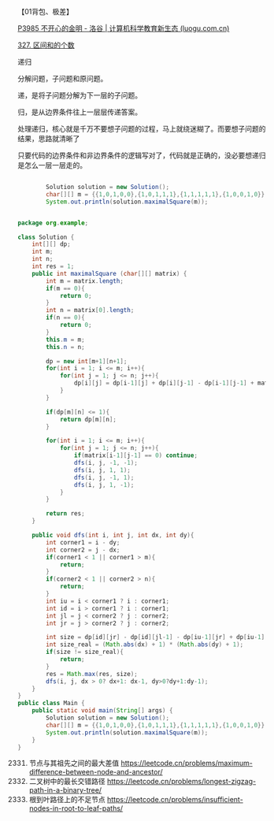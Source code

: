 【01背包、极差】

[P3985 不开心的金明 - 洛谷 | 计算机科学教育新生态 (luogu.com.cn)](https://www.luogu.com.cn/problem/P3985)

[327. 区间和的个数](https://leetcode.cn/problems/count-of-range-sum/)





递归

分解问题，子问题和原问题。

递，是将子问题分解为下一层的子问题。

归，是从边界条件往上一层层传递答案。



处理递归，核心就是千万不要想子问题的过程，马上就绕迷糊了。而要想子问题的结果，思路就清晰了

只要代码的边界条件和非边界条件的逻辑写对了，代码就是正确的，没必要想递归是怎么一层一层走的。





```java

        Solution solution = new Solution();
        char[][] m = {{1,0,1,0,0},{1,0,1,1,1},{1,1,1,1,1},{1,0,0,1,0}};
        System.out.println(solution.maximalSquare(m));


package org.example;

class Solution {
    int[][] dp;
    int m;
    int n;
    int res = 1;
    public int maximalSquare (char[][] matrix) {
        int m = matrix.length;
        if(m == 0){
            return 0;
        }
        int n = matrix[0].length;
        if(n == 0){
            return 0;
        }
        this.m = m;
        this.n = n;

        dp = new int[m+1][n+1];
        for(int i = 1; i <= m; i++){
            for(int j = 1; j <= n; j++){
                dp[i][j] = dp[i-1][j] + dp[i][j-1] - dp[i-1][j-1] + matrix[i-1][j-1];
            }
        }

        if(dp[m][n] <= 1){
            return dp[m][n];
        }

        for(int i = 1; i <= m; i++){
            for(int j = 1; j <= n; j++){
                if(matrix[i-1][j-1] == 0) continue;
                dfs(i, j, -1, -1);
                dfs(i, j, 1, 1);
                dfs(i, j, -1, 1);
                dfs(i, j, 1, -1);
            }
        }

        return res;
    }

    public void dfs(int i, int j, int dx, int dy){
        int corner1 = i - dy;
        int corner2 = j - dx;
        if(corner1 < 1 || corner1 > m){
            return;
        }
        if(corner2 < 1 || corner2 > n){
            return;
        }
        int iu = i < corner1 ? i : corner1;
        int id = i > corner1 ? i : corner1;
        int jl = j < corner2 ? j : corner2;
        int jr = j > corner2 ? j : corner2;

        int size = dp[id][jr] - dp[id][jl-1] - dp[iu-1][jr] + dp[iu-1][jl-1];
        int size_real = (Math.abs(dx) + 1) * (Math.abs(dy) + 1);
        if(size != size_real){
            return;
        }
        res = Math.max(res, size);
        dfs(i, j, dx > 0? dx+1: dx-1, dy>0?dy+1:dy-1);
    }
}
public class Main {
    public static void main(String[] args) {
        Solution solution = new Solution();
        char[][] m = {{1,0,1,0,0},{1,0,1,1,1},{1,1,1,1,1},{1,0,0,1,0}};
        System.out.println(solution.maximalSquare(m));
    }
}
```

2331. 节点与其祖先之间的最大差值 https://leetcode.cn/problems/maximum-difference-between-node-and-ancestor/
1372. 二叉树中的最长交错路径 https://leetcode.cn/problems/longest-zigzag-path-in-a-binary-tree/
1080. 根到叶路径上的不足节点 https://leetcode.cn/problems/insufficient-nodes-in-root-to-leaf-paths/
